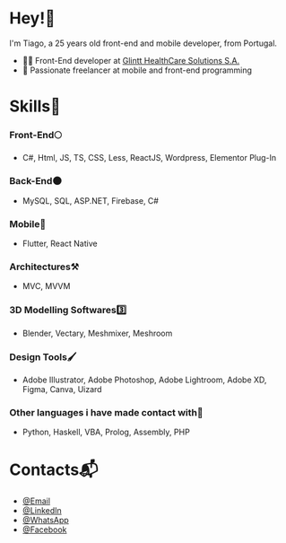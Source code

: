 <h1> Hey!👋 </h1> 
I'm Tiago, a 25 years old front-end and mobile developer, from Portugal.


<div>
  <ul>
    <li>🧑‍💻 Front-End developer at <a href="https://www.glintt.com/pt/Paginas/home.aspx", target = "_blank">Glintt HealthCare Solutions S.A.</a></li>
    <li>🥷 Passionate freelancer at mobile and front-end programming</li>
  </ul>
</div>

<h1> Skills🦾 </h1>
<h3>Front-End🌕</h3>
<ul>
  <li>C#, Html, JS, TS, CSS, Less, ReactJS, Wordpress, Elementor Plug-In</li>
</ul>
<h3>Back-End🌑</h3>
<ul>
  <li>MySQL, SQL, ASP.NET, Firebase, C#</li>
</ul>
<h3>Mobile📱</h3>
<ul>
  <li>Flutter, React Native</li>
</ul>
<h3>Architectures⚒</h3>
<ul>
  <li>MVC, MVVM</li>
</ul>
<h3>3D Modelling Softwares3️⃣</h3>
<ul>
  <li>Blender, Vectary, Meshmixer, Meshroom</li>
</ul>
<h3>Design Tools🖌</h3>
<ul>
  <li>Adobe Illustrator, Adobe Photoshop, Adobe Lightroom, Adobe XD, Figma, Canva, Uizard</li>
</ul>
<h3>Other languages i have made contact with🎉</h3>
<ul>
  <li>Python, Haskell, VBA, Prolog, Assembly, PHP</li>
</ul>

<h1> Contacts📬 </h1>
<ul>
  <li>
    <a href="mailto:tiagosantos350@sapo.pt"> @Email </a>
  </li>
  <li>
    <a href="https://www.linkedin.com/in/tiago-santos-40b0541b7"> @LinkedIn </a>
  </li>
  <li>
    <a href="https://wa.me/351938765839" target="_blank">@WhatsApp</a>
  </li>
  <li>
    <a href="https://www.facebook.com/profile.php?id=100001843112604&sk=about" target="_blank">@Facebook</a>
  </li>
</ul>
